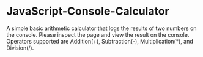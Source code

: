 # JavaScript-Console-Calculator
A simple basic arithmetic calculator that logs the results of two numbers on the console.
Please inspect the page and view the result on the console.
Operators supported are Addition(+), Subtraction(-), Multiplication(*), and Division(/).

